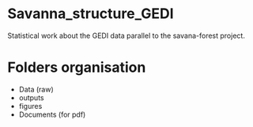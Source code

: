 # Savanna_structure_GEDI

Statistical work about the GEDI data parallel to the savana-forest project.

# Folders organisation

- Data (raw)
- outputs
- figures
- Documents (for pdf)
